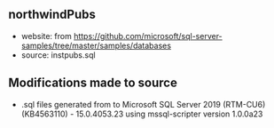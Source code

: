 ## northwindPubs

- website: from https://github.com/microsoft/sql-server-samples/tree/master/samples/databases
- source: instpubs.sql

## Modifications made to source

- .sql files generated from to Microsoft SQL Server 2019 (RTM-CU6) (KB4563110) - 15.0.4053.23 using mssql-scripter version 1.0.0a23
